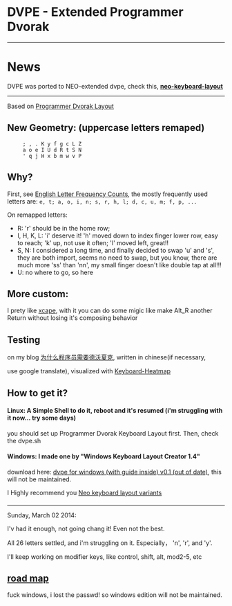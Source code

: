 DVPE - Extended Programmer Dvorak
=================================

---

# News 

DVPE was ported to NEO-extended dvpe, check this, [**neo-keyboard-layout**](https://github.com/district10/neo_keyboard_layout)


---
Based on [Programmer Dvorak Layout](http://www.kaufmann.no/roland/dvorak/)

## New Geometry: (uppercase letters remaped)

```
     ; , . K y f g c L Z
     a o e I U d R t S N
     ' q j H x b m w v P
```

## Why?

First, see [English Letter Frequency Counts](http://norvig.com/mayzner.html),
the mostly frequently used letters are:
`e, t; a, o, i, n; s, r, h, l; d, c, u, m; f, p, ...`

On remapped letters:
 - R: 'r' should be in the home row;
 - I, H, K, L: 'i' deserve it! 'h' moved down to index finger lower row, easy to reach; 'k' up, not use it often; 'l' moved left, great!!
 - S, N: I considered a long time, and finally decided to swap 'u' and 's', they are both import, seems no need to swap, but you know, there are much more 'ss' than 'nn', my small finger doesn't like double tap at all!!!
 - U: no where to go, so here

## More custom:

I prety like [xcape](https://github.com/alols/xcape), with it you can do some migic like make Alt_R another Return without losing it's composing behavior


## Testing

on my blog [为什么程序员需要德沃夏克](http://jianshu.io/p/2f56bed65e5c), written in chinese(if necessary, 

use google translate), visualized with [Keyboard-Heatmap](https://github.com/district10/Keyboard-Heatmap)

## How to get it?
#### Linux: A Simple Shell to do it, reboot and it's resumed (i'm struggling with it now... try some days) 

you should set up Programmer Dvorak Keyboard Layout first. Then, check the dvpe.sh


#### Windows: I made one by "Windows Keyboard Layout Creator 1.4"

download here: [dvpe for windows (with guide inside) v0.1 (out of date)](http://gnat-tang-archive.qiniudn.com/dvpe.7z), this will not be maintained.

I Highly recommend you [Neo keyboard layout variants](https://github.com/district10/neo_keyboard_layout)

####

---

Sunday, March 02 2014:

I'v had it enough, not going chang it! Even not the best.

All 26 letters settled, and i'm struggling on it. Especially， 'n', 'r', and 'y'.

I'll keep working on modifier keys, like control, shift, alt, mod2-5, etc


## [road map](/roadmap.md)


fuck windows, i lost the passwd! so windows edition will not be maintained.
